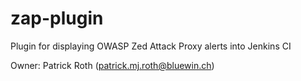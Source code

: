 zap-plugin
==========

Plugin for displaying OWASP Zed Attack Proxy alerts into Jenkins CI

Owner: Patrick Roth (patrick.mj.roth@bluewin.ch)
